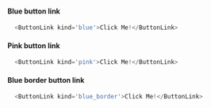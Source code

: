 #### Blue button link
```js
  <ButtonLink kind='blue'>Click Me!</ButtonLink>
```

#### Pink button link
```js
  <ButtonLink kind='pink'>Click Me!</ButtonLink>
```

#### Blue border button link
```js
  <ButtonLink kind='blue_border'>Click Me!</ButtonLink>
```

